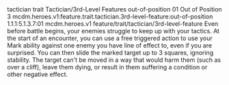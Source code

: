 <ability>
  <metadata>
    <class>tactician</class>
    <feature_type>trait</feature_type>
    <file_dpath>Tactician/3rd-Level Features</file_dpath>
    <item_id>out-of-position</item_id>
    <item_index>01</item_index>
    <item_name>Out of Position</item_name>
    <level>3</level>
    <scc>mcdm.heroes.v1:feature.trait.tactician.3rd-level-feature:out-of-position</scc>
    <scdc>1.1.1:5.1.3.7:01</scdc>
    <source>mcdm.heroes.v1</source>
    <type>feature/trait/tactician/3rd-level-feature</type>
  </metadata>
  <effects>
    <effect type="mundane">Even before battle begins, your enemies struggle to keep up with your tactics. At the start of an encounter, you can use a free triggered action to use your Mark ability against one enemy you have line of effect to, even if you are surprised. You can then slide the marked target up to 3 squares, ignoring stability. The target can&apos;t be moved in a way that would harm them (such as over a cliff), leave them dying, or result in them suffering a condition or other negative effect.</effect>
  </effects>
</ability>
